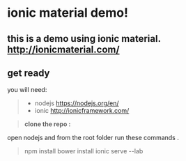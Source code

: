 ionic material demo!
===================


this is a demo using ionic material.
http://ionicmaterial.com/
----------


get ready
-------------

you will need:
>- nodejs https://nodejs.org/en/
>- ionic http://ionicframework.com/

> **clone the repo :**

open nodejs and from  the root folder run these commands .
>npm install
> bower install
> ionic serve --lab
